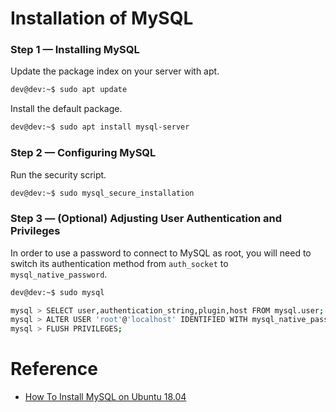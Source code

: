 # Installation of MySQL

### Step 1 — Installing MySQL

Update the package index on your server with apt.
```bash
dev@dev:~$ sudo apt update
```

Install the default package.
```bash
dev@dev:~$ sudo apt install mysql-server
```
### Step 2 — Configuring MySQL

Run the security script.
```bash
dev@dev:~$ sudo mysql_secure_installation
```

### Step 3 — (Optional) Adjusting User Authentication and Privileges

In order to use a password to connect to MySQL as root, you will need to switch its authentication method from `auth_socket` to `mysql_native_password`.

```bash
dev@dev:~$ sudo mysql

mysql > SELECT user,authentication_string,plugin,host FROM mysql.user;
mysql > ALTER USER 'root'@'localhost' IDENTIFIED WITH mysql_native_password BY 'password';
mysql > FLUSH PRIVILEGES;
```


# Reference
* [How To Install MySQL on Ubuntu 18.04](https://www.digitalocean.com/community/tutorials/how-to-install-mysql-on-ubuntu-18-04)